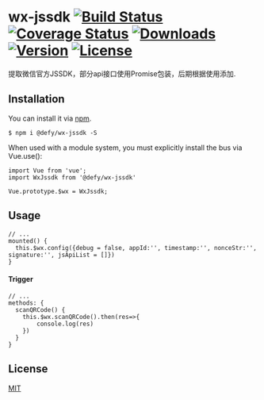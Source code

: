 # wx-jssdk [![Build Status](https://img.shields.io/circleci/project/yangmingshan/@defy/wx-jssdk.svg)](https://circleci.com/gh/yangmingshan/@defy/wx-jssdk) [![Coverage Status](https://img.shields.io/codecov/c/github/yangmingshan/@defy/wx-jssdk.svg)](https://codecov.io/gh/yangmingshan/@defy/wx-jssdk) [![Downloads](https://img.shields.io/npm/dt/@defy/wx-jssdk.svg)](https://www.npmjs.com/package/vue-bus) [![Version](https://img.shields.io/npm/v/@defy/wx-jssdk.svg)](https://www.npmjs.com/package/@defy/wx-jssdk) [![License](https://img.shields.io/npm/l/@defy/wx-jssdk.svg)](https://www.npmjs.com/package/@defy/wx-jssdk)
提取微信官方JSSDK，部分api接口使用Promise包装，后期根据使用添加.

## Installation
You can install it via [npm](https://npmjs.com).
```
$ npm i @defy/wx-jssdk -S
```
When used with a module system, you must explicitly install the bus via Vue.use():
```
import Vue from 'vue';
import WxJssdk from '@defy/wx-jssdk'

Vue.prototype.$wx = WxJssdk;
```

## Usage
```
// ...
mounted() {
  this.$wx.config({debug = false, appId:'', timestamp:'', nonceStr:'', signature:'', jsApiList = []})
}
```
#### Trigger
```
// ...
methods: {
  scanQRCode() {
    this.$wx.scanQRCode().then(res=>{
    	console.log(res)
    })
  }
}
```
## License
[MIT](https://opensource.org/licenses/MIT)

